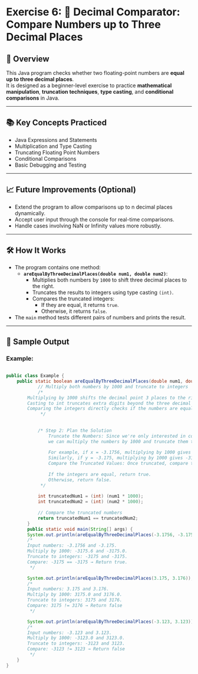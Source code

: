 # Exercise 6: 🔢 Decimal Comparator: Compare Numbers up to Three Decimal Places

## 📝 Overview

This Java program checks whether two floating-point numbers are **equal up to three decimal places**.  
It is designed as a beginner-level exercise to practice **mathematical manipulation**, 
**truncation techniques**, **type casting**, and **conditional comparisons** in Java.

---

## 📚 Key Concepts Practiced
- Java Expressions and Statements
- Multiplication and Type Casting
- Truncating Floating Point Numbers
- Conditional Comparisons
- Basic Debugging and Testing

---

## 📈 Future Improvements (Optional)
- Extend the program to allow comparisons up to n decimal places dynamically.
- Accept user input through the console for real-time comparisons.
- Handle cases involving NaN or Infinity values more robustly.

---

## 🛠️ How It Works

- The program contains one method:
    - **`areEqualByThreeDecimalPlaces(double num1, double num2)`**:
        - Multiplies both numbers by `1000` to shift three decimal places to the right.
        - Truncates the results to integers using type casting `(int)`.
        - Compares the truncated integers:
            - If they are equal, it returns `true`.
            - Otherwise, it returns `false`.
- The `main` method tests different pairs of numbers and prints the result.

---

## 🚀 Sample Output

### Example:
```java

public class Example {
    public static boolean areEqualByThreeDecimalPlaces(double num1, double num2) {
            // Multiply both numbers by 1000 and truncate to integers
            /*
        Multiplying by 1000 shifts the decimal point 3 places to the right, making first 3 decimal digits into whole #'s.
        Casting to int truncates extra digits beyond the three decimal places.
        Comparing the integers directly checks if the numbers are equal up to three decimal places.
             */
    
    
            /* Step 2: Plan the Solution
                Truncate the Numbers: Since we're only interested in comparing up to three decimal places,
                we can multiply the numbers by 1000 and truncate them to integers using type casting ((int)).
    
                For example, if x = -3.1756, multiplying by 1000 gives -3175.6, and truncating to an integer gives -3175.
                Similarly, if y = -3.175, multiplying by 1000 gives -3175.0, and truncating to an integer gives -3175.
                Compare the Truncated Values: Once truncated, compare the two integers:
    
                If the integers are equal, return true.
                Otherwise, return false.
             */
    
            int truncatedNum1 = (int) (num1 * 1000);
            int truncatedNum2 = (int) (num2 * 1000);
    
            // Compare the truncated numbers
            return truncatedNum1 == truncatedNum2;
        }
        public static void main(String[] args) {
        System.out.println(areEqualByThreeDecimalPlaces(-3.1756, -3.175)); // true
        /*
        Input numbers: -3.1756 and -3.175.
        Multiply by 1000: -3175.6 and -3175.0.
        Truncate to integers: -3175 and -3175.
        Compare: -3175 == -3175 → Return true.
         */

        System.out.println(areEqualByThreeDecimalPlaces(3.175, 3.176));    // false
        /*
        Input numbers: 3.175 and 3.176.
        Multiply by 1000: 3175.0 and 3176.0.
        Truncate to integers: 3175 and 3176.
        Compare: 3175 != 3176 → Return false
         */

        System.out.println(areEqualByThreeDecimalPlaces(-3.123, 3.123));   // false
        /*
        Input numbers: -3.123 and 3.123.
        Multiply by 1000: -3123.0 and 3123.0.
        Truncate to integers: -3123 and 3123.
        Compare: -3123 != 3123 → Return false
         */
    }
}



